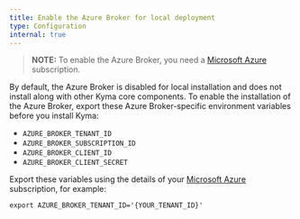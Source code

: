 ```yaml
---
title: Enable the Azure Broker for local deployment
type: Configuration
internal: true
---
```

>**NOTE:** To enable the Azure Broker, you need a [Microsoft Azure](https://azure.microsoft.com/en-us) subscription.

By default, the Azure Broker is disabled for local installation and does not install along with other Kyma core components.
To enable the installation of the Azure Broker, export these Azure Broker-specific environment variables before you install Kyma:  

- `AZURE_BROKER_TENANT_ID`
- `AZURE_BROKER_SUBSCRIPTION_ID`
- `AZURE_BROKER_CLIENT_ID`
- `AZURE_BROKER_CLIENT_SECRET`

Export these variables using the details of your [Microsoft Azure](https://azure.microsoft.com/en-us) subscription, for example:
```
export AZURE_BROKER_TENANT_ID='{YOUR_TENANT_ID}'
```
